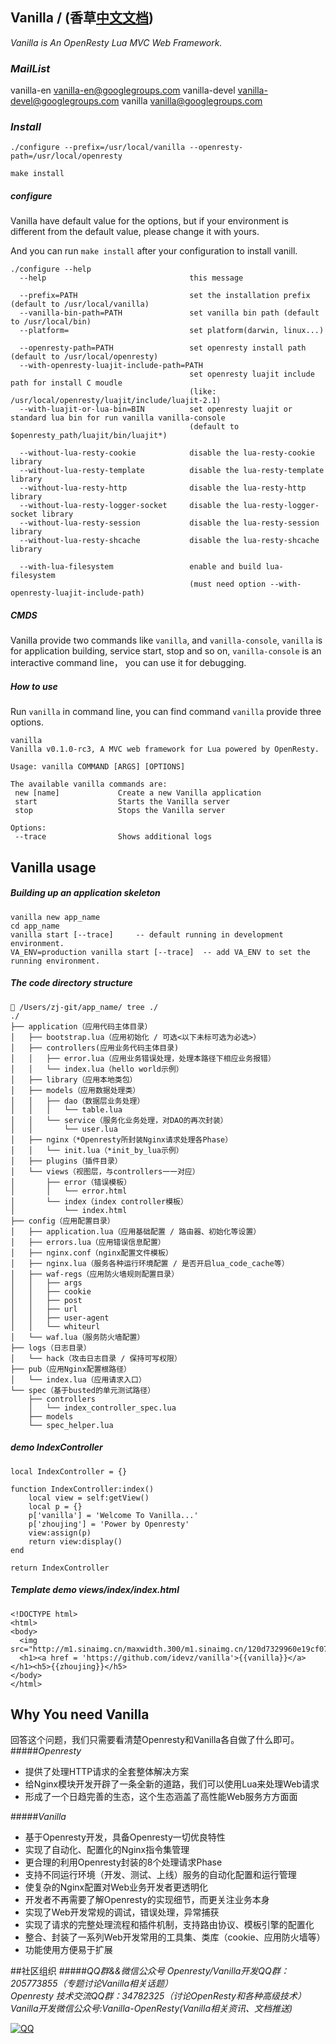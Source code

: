 ## Vanilla / (香草[中文文档](README-zh.md))
*Vanilla is An OpenResty Lua MVC Web Framework.*

### *MailList*
vanilla-en <vanilla-en@googlegroups.com>
vanilla-devel <vanilla-devel@googlegroups.com>
vanilla <vanilla@googlegroups.com>

### *Install*
~~~
./configure --prefix=/usr/local/vanilla --openresty-path=/usr/local/openresty

make install
~~~

##### *configure*
Vanilla have default value for the options, but if your environment is different from the default value, please change it with yours.

And you can run ```make install``` after your configuration to install vanill.
```
./configure --help
  --help                                this message

  --prefix=PATH                         set the installation prefix (default to /usr/local/vanilla)
  --vanilla-bin-path=PATH               set vanilla bin path (default to /usr/local/bin)
  --platform=                           set platform(darwin, linux...)

  --openresty-path=PATH                 set openresty install path (default to /usr/local/openresty)
  --with-openresty-luajit-include-path=PATH
                                        set openresty luajit include path for install C moudle
                                        (like: /usr/local/openresty/luajit/include/luajit-2.1)
  --with-luajit-or-lua-bin=BIN          set openresty luajit or standard lua bin for run vanilla vanilla-console
                                        (default to $openresty_path/luajit/bin/luajit*)

  --without-lua-resty-cookie            disable the lua-resty-cookie library
  --without-lua-resty-template          disable the lua-resty-template library
  --without-lua-resty-http              disable the lua-resty-http library
  --without-lua-resty-logger-socket     disable the lua-resty-logger-socket library
  --without-lua-resty-session           disable the lua-resty-session library
  --without-lua-resty-shcache           disable the lua-resty-shcache library

  --with-lua-filesystem                 enable and build lua-filesystem
                                        (must need option --with-openresty-luajit-include-path)
```
##### *CMDS*
Vanilla provide two commands like ```vanilla```, and ```vanilla-console```, ```vanilla``` is for application building, service start, stop and so on, ```vanilla-console``` is an interactive command line， you can use it for debugging.

##### *How to use*
Run ```vanilla``` in command line, you can find command ```vanilla``` provide three options.
~~~
vanilla
Vanilla v0.1.0-rc3, A MVC web framework for Lua powered by OpenResty.

Usage: vanilla COMMAND [ARGS] [OPTIONS]

The available vanilla commands are:
 new [name]             Create a new Vanilla application
 start                  Starts the Vanilla server
 stop                   Stops the Vanilla server

Options:
 --trace                Shows additional logs
~~~

## Vanilla usage
##### *Building up an application skeleton*
```
vanilla new app_name
cd app_name
vanilla start [--trace]     -- default running in development environment.
VA_ENV=production vanilla start [--trace]  -- add VA_ENV to set the running environment.
```
##### *The code directory structure*
```
 /Users/zj-git/app_name/ tree ./
./
├── application（应用代码主体目录）
│   ├── bootstrap.lua（应用初始化 / 可选<以下未标可选为必选>）
│   ├── controllers(应用业务代码主体目录)
│   │   ├── error.lua（应用业务错误处理，处理本路径下相应业务报错）
│   │   └── index.lua（hello world示例）
│   ├── library（应用本地类包）
│   ├── models（应用数据处理类）
│   │   ├── dao（数据层业务处理）
│   │   │   └── table.lua
│   │   └── service（服务化业务处理，对DAO的再次封装）
│   │       └── user.lua
│   ├── nginx（*Openresty所封装Nginx请求处理各Phase）
│   │   └── init.lua（*init_by_lua示例）
│   ├── plugins（插件目录）
│   └── views（视图层，与controllers一一对应）
│       ├── error（错误模板）
│       │   └── error.html
│       └── index（index controller模板）
│           └── index.html
├── config（应用配置目录）
│   ├── application.lua（应用基础配置 / 路由器、初始化等设置）
│   ├── errors.lua（应用错误信息配置）
│   ├── nginx.conf（nginx配置文件模板）
│   ├── nginx.lua（服务各种运行环境配置 / 是否开启lua_code_cache等）
│   ├── waf-regs（应用防火墙规则配置目录）
│   │   ├── args
│   │   ├── cookie
│   │   ├── post
│   │   ├── url
│   │   ├── user-agent
│   │   └── whiteurl
│   └── waf.lua（服务防火墙配置）
├── logs（日志目录）
│   └── hack（攻击日志目录 / 保持可写权限）
├── pub（应用Nginx配置根路径）
│   └── index.lua（应用请求入口）
└── spec（基于busted的单元测试路径）
    ├── controllers
    │   └── index_controller_spec.lua
    ├── models
    └── spec_helper.lua
```
##### *demo IndexController*
```
local IndexController = {}

function IndexController:index()
    local view = self:getView()
    local p = {}
    p['vanilla'] = 'Welcome To Vanilla...'
    p['zhoujing'] = 'Power by Openresty'
    view:assign(p)
    return view:display()
end

return IndexController
```
##### *Template demo views/index/index.html*
```
<!DOCTYPE html>
<html>
<body>
  <img src="http://m1.sinaimg.cn/maxwidth.300/m1.sinaimg.cn/120d7329960e19cf073f264751e8d959_2043_2241.png">
  <h1><a href = 'https://github.com/idevz/vanilla'>{{vanilla}}</a></h1><h5>{{zhoujing}}</h5>
</body>
</html>
```

## Why You need Vanilla
回答这个问题，我们只需要看清楚Openresty和Vanilla各自做了什么即可。
#####*Openresty*
* 提供了处理HTTP请求的全套整体解决方案
* 给Nginx模块开发开辟了一条全新的道路，我们可以使用Lua来处理Web请求
* 形成了一个日趋完善的生态，这个生态涵盖了高性能Web服务方方面面 

#####*Vanilla*
* 基于Openresty开发，具备Openresty一切优良特性
* 实现了自动化、配置化的Nginx指令集管理
* 更合理的利用Openresty封装的8个处理请求Phase
* 支持不同运行环境（开发、测试、上线）服务的自动化配置和运行管理
* 使复杂的Nginx配置对Web业务开发者更透明化
* 开发者不再需要了解Openresty的实现细节，而更关注业务本身
* 实现了Web开发常规的调试，错误处理，异常捕获
* 实现了请求的完整处理流程和插件机制，支持路由协议、模板引擎的配置化
* 整合、封装了一系列Web开发常用的工具集、类库（cookie、应用防火墙等）
* 功能使用方便易于扩展

##社区组织
#####*QQ群&&微信公众号*
*Openresty/Vanilla开发QQ群：205773855（专题讨论Vanilla相关话题）*<br />
*Openresty 技术交流QQ群：34782325（讨论OpenResty和各种高级技术）*<br />
*Vanilla开发微信公众号:Vanilla-OpenResty(Vanilla相关资讯、文档推送)*


[![QQ](http://pub.idqqimg.com/wpa/images/group.png)](http://shang.qq.com/wpa/qunwpa?idkey=673157ee0f0207ce2fb305d15999225c5aa967e88913dfd651a8cf59e18fd459)